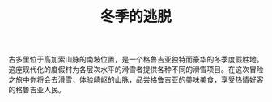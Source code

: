 ﻿---
language: zh
url: georgia-tours/adventure-tours/winter-escape
template: tour
heading: 冬季的逃脱
title: 冬季的逃脱
tour_id: 29
short_descr: 古多里位于高加索山脉的南坡位置，是一个格鲁吉亚独特而豪华的冬季度假胜地。
price_from: 0
duration: 10天/ 9晚
itinerary: ./itinerary.zh.md
inclusions: ./inclusions.zh.md
country_id: 1
is_featured: true
main_category_id: 1
sub_category_id: 8
imggrp_id: 39
---
古多里位于高加索山脉的南坡位置，是一个格鲁吉亚独特而豪华的冬季度假胜地。这座现代化的度假村为各层次水平的滑雪者提供各种不同的滑雪项目。在这次冒险之旅中你将会去滑雪，体验崎岖的山脉，品尝格鲁吉亚的美味美食，享受热情好客的格鲁吉亚人民。
